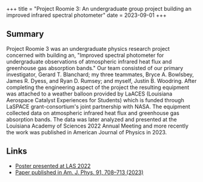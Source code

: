 +++ 
title = "Project Roomie 3: An undergraduate group project building an improved infrared spectral photometer" 
date = 2023-09-01 
+++

## Summary
Project Roomie 3 was an undergraduate physics research project concerned with building an,
"Improved spectral photometer for undergraduate observations of atmospheric infrared heat
flux and greenhouse gas absorption bands." Our team consisted of our primary investigator, 
Gerard T. Blanchard; my three teammates, Bryce A. Bowlsbey, James R. Dyess, and Ryan D. Rumsey;
and myself, Justin B. Woodring. After completing the engineering aspect of the project the resulting
equipment was attached to a weather balloon provided by LaACES (Louisiana Aerospace Catalyst Experiences
for Students) which is funded through LaSPACE grant-consortium's joint partnership with NASA. The equipment 
collected data on atmospheric infrared heat flux and greenhouse gas absorption bands. The data was
later analyzed and presented at the Louisiana Academy of Sciences 2022 Annual Meeting and more recently the
work was published in American Journal of Physics in 2023.

## Links
- [Poster presented at LAS 2022](https://drive.google.com/file/d/1f2T6rASpmTR037BjHQiRpezkCAmtAoRo/view)
- [Paper published in Am. J. Phys. 91, 708–713 (2023)](https://pubs.aip.org/aapt/ajp/article-abstract/91/9/708/2906665/Improved-spectral-photometer-for-undergraduate?redirectedFrom=fulltext)
